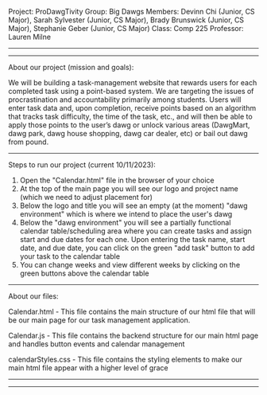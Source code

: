 Project: ProDawgTivity
Group: Big Dawgs
Members: Devinn Chi (Junior, CS Major), Sarah Sylvester (Junior, CS Major), Brady Brunswick (Junior, CS Major), Stephanie Geber (Junior, CS Major)
Class: Comp 225
Professor: Lauren Milne

---------------------------------------------------------------------------------------------------------------------------------------------------
---------------------------------------------------------------------------------------------------------------------------------------------------

About our project (mission and goals):

We will be building a task-management website that rewards users for each completed task using a point-based system. We are targeting the issues of procrastination and accountability primarily among students. Users will enter task data and, upon completion, receive points based on an algorithm that tracks task difficulty, the time of the task, etc., and will then be able to apply those points to the user’s dawg or unlock various areas (DawgMart, dawg park, dawg house shopping, dawg car dealer, etc) or bail out dawg from pound.


---------------------------------------------------------------------------------------------------------------------------------------------------

Steps to run our project (current 10/11/2023):

1. Open the "Calendar.html" file in the browser of your choice
2. At the top of the main page you will see our logo and project name (which we need to adjust placement for)
3. Below the logo and title you will see an empty (at the moment) "dawg environment" which is where we intend to place the user's dawg
4. Below the "dawg environment" you will see a partially functional calendar table/scheduling area where you can create tasks and assign start and due dates for each one. Upon entering the task name, start date, and due date, you can click on the green "add task" button to add your task to the calendar table
5. You can change weeks and view different weeks by clicking on the green buttons above the calendar table

---------------------------------------------------------------------------------------------------------------------------------------------------

About our files:

Calendar.html - This file contains the main structure of our html file that will be our main page for our task management application.

Calendar.js - This file contains the backend structure for our main html page and handles button events and calendar management

calendarStyles.css - This file contains the styling elements to make our main html file appear with a higher level of grace

---------------------------------------------------------------------------------------------------------------------------------------------------
---------------------------------------------------------------------------------------------------------------------------------------------------